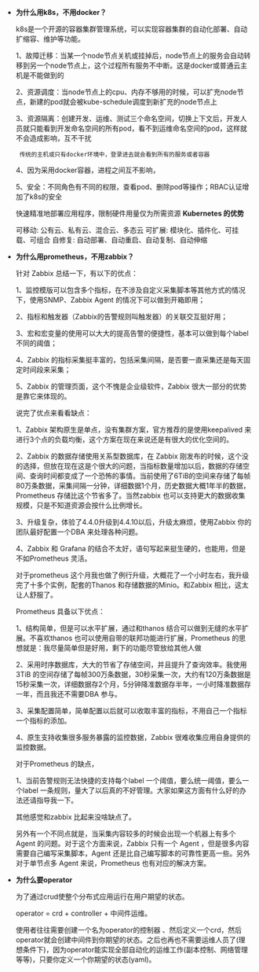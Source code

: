 - **为什么用k8s，不用docker？**

  k8s是一个开源的容器集群管理系统，可以实现容器集群的自动化部署、自动扩缩容、维护等功能。

  1、故障迁移：当某一个node节点关机或挂掉后，node节点上的服务会自动转移到另一个node节点上，这个过程所有服务不中断。这是docker或普通云主机是不能做到的

  2、资源调度：当node节点上的cpu、内存不够用的时候，可以扩充node节点，新建的pod就会被kube-schedule调度到新扩充的node节点上

  3、资源隔离：创建开发、运维、测试三个命名空间，切换上下文后，开发人员就只能看到开发命名空间的所有pod，看不到运维命名空间的pod，这样就不会造成影响，互不干扰

       传统的主机或只有docker环境中，登录进去就会看到所有的服务或者容器

  4、因为采用docker容器，进程之间互不影响，

  5、安全：不同角色有不同的权限，查看pod、删除pod等操作；RBAC认证增加了k8s的安全

   快速精准地部署应用程序，限制硬件用量仅为所需资源
  **Kubernetes 的优势**

    可移动: 公有云、私有云、混合云、多态云
    可扩展: 模块化、插件化、可挂载、可组合
    自修复: 自动部署、自动重启、自动复制、自动伸缩

- **为什么用prometheus，不用zabbix？**

  针对 Zabbix 总结一下，有以下的优点：

  1、监控模版可以包含多个指标，在不涉及自定义采集脚本等其他方式的情况下，使用SNMP、Zabbix Agent 的情况下可以做到开箱即用；

  2、指标和触发器（Zabbix的告警规则叫触发器）的关联交互挺好用；

  3、宏和宏变量的使用可以大大的提高告警的便捷性，基本可以做到每个label 不同的阈值；

  4、Zabbix 的指标采集挺丰富的，包括采集间隔，是否要一直采集还是每天固定时间段来采集；

  5、Zabbix 的管理页面，这个不愧是企业级软件，Zabbix 很大一部分的优势是靠它来体现的。

  说完了优点来看看缺点：

  1、Zabbix 架构原生是单点，没有集群方案，官方推荐的是使用keepalived 来进行3个点的负载均衡，这个方案在现在来说还是有很大的优化空间的。

  2、Zabbix 的数据存储使用关系型数据库，在 Zabbix 刚发布的时候，这个没的选择，但放在现在这是个很大的问题，当指标数量增加以后，数据的存储空间、查询时间都变成了一个恐怖的事情。当前使用了6TiB的空间来存储了每帧80万条数据，采集间隔一分钟，详细数据1个月，历史数据大概1年半的数据，Prometheus 存储比这个节省多了。当然zabbix 也可以支持更大的数据收集规模，只是不知道资源会按什么比例增长。

  3、升级复杂，体验了4.4.0升级到4.4.10以后，升级太麻烦，使用Zabbix 你的团队最好配置一个DBA 来处理各种问题。

  4、Zabbix 和 Grafana 的结合不太好，语句写起来挺生硬的，也能用，但是不如Prometheus 灵活。

  对于prometheus 这个月我也做了例行升级，大概花了一个小时左右，我升级完了十多个实例，配套的Thanos 和存储数据的Minio。和Zabbix 相比，这太让人舒服了。

  Prometheus 具备以下优点：

  1、结构简单，但是可以水平扩展，通过和thanos 结合可以做到无缝的水平扩展。不喜欢thanos 也可以使用自带的联邦功能进行扩展，Prometheus 的思想就是：我尽量简单但是好用，剩下的功能尽管放给其他人做

  2、采用时序数据库，大大的节省了存储空间，并且提升了查询效率。我使用3TiB 的空间存储了每帧300万条数据，30秒采集一次，大约有120万条数据是15秒采集一次，详细数据存2个月，5分钟降准数据存半年，一小时降准数据存一年，而且我还不需要DBA 参与。

  3、采集配置简单，简单配置以后就可以收取丰富的指标，不用自己一个指标一个指标的添加。

  4、原生支持收集很多服务暴露的监控数据，Zabbix 很难收集应用自身提供的监控数据。

  对于Prometheus 的缺点，

  1、当前告警规则无法快捷的支持每个label 一个阈值，要么统一阈值，要么一个label 一条规则，量大了以后真的不好管理。大家如果这方面有什么好的办法还请指导我一下。

  其他感觉和zabbix 比起来没啥缺点了。

  另外有一个不同点就是，当采集内容较多的时候会出现一个机器上有多个 Agent 的问题。对于这个方面来说，Zabbix 只有一个 Agent ，但是很多内容需要自己编写采集脚本，Agent 还是比自己编写脚本的可靠性更高一些。另外对于单节点多 Agent 来说，Prometheus 也有对应的解决方案。

- **为什么要operator**

  为了通过crud使整个分布式应用运行在用户期望的状态。

   operator = crd + controller + 中间件运维。

  使用者往往需要创建一个名为operator的控制器 、然后定义一个crd，然后operator就会创建中间件到你期望的状态。之后也再也不需要运维人员了(理想条件下)，因为operator能实现全部自动化的运维工作(副本控制、网络管理等等)，只要你定义一个你期望的状态(yaml)。